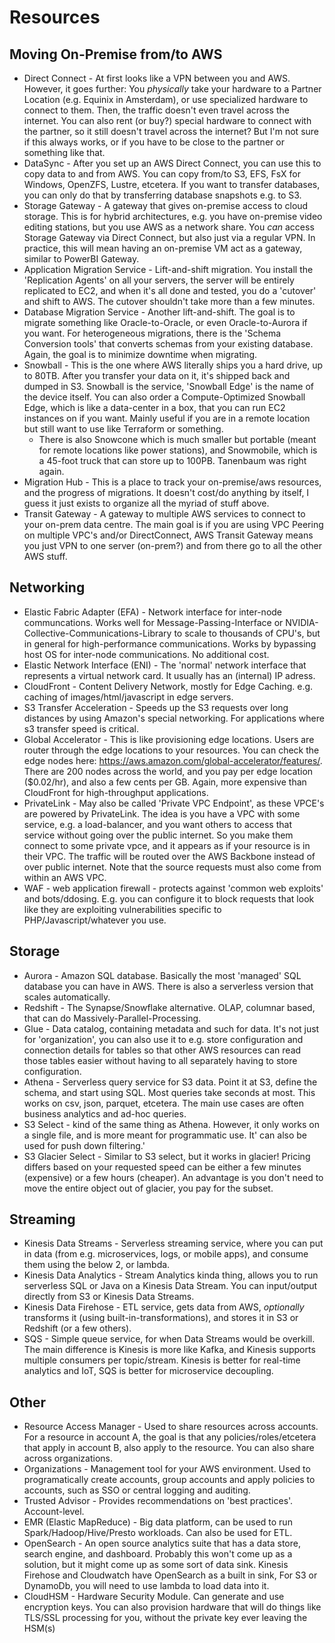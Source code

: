 # Resources

## Moving On-Premise from/to AWS

- Direct Connect - At first looks like a VPN between you and AWS. However, it goes further: You *physically* take your hardware to a Partner Location (e.g. Equinix in Amsterdam), or use specialized hardware to connect to them. Then, the traffic doesn't even travel across the internet. You can also rent (or buy?) special hardware to connect with the partner, so it still doesn't travel across the internet? But I'm not sure if this always works, or if you have to be close to the partner or something like that.
- DataSync - After you set up an AWS Direct Connect, you can use this to copy data to and from AWS. You can copy from/to S3, EFS, FsX for Windows, OpenZFS, Lustre, etcetera. If you want to transfer databases, you can only do that by transferring database snapshots e.g. to S3.
- Storage Gateway - A gateway that gives on-premise access to cloud storage. This is for hybrid architectures, e.g. you have on-premise video editing stations, but you use AWS as a network share. You *can* access Storage Gateway via Direct Connect, but also just via a regular VPN. In practice, this will mean having an on-premise VM act as a gateway, similar to PowerBI Gateway.
- Application Migration Service - Lift-and-shift migration. You install the 'Replication Agents' on all your servers, the server will be entirely replicated to EC2, and when it's all done and tested, you do a 'cutover' and shift to AWS. The cutover shouldn't take more than a few minutes.
- Database Migration Service - Another lift-and-shift. The goal is to migrate something like Oracle-to-Oracle, or even Oracle-to-Aurora if you want. For heterogeneous migrations, there is the 'Schema Conversion tools' that converts schemas from your existing database. Again, the goal is to minimize downtime when migrating.
- Snowball - This is the one where AWS literally ships you a hard drive, up to 80TB. After you transfer your data on it, it's shipped back and dumped in S3. Snowball is the service, 'Snowball Edge' is the name of the device itself. You can also order a Compute-Optimized Snowball Edge, which is like a data-center in a box, that you can run EC2 instances on if you want. Mainly useful if you are in a remote location but still want to use like Terraform or something.
  - There is also Snowcone which is much smaller but portable (meant for remote locations like power stations), and Snowmobile, which is a 45-foot truck that can store up to 100PB. Tanenbaum was right again.
- Migration Hub - This is a place to track your on-premise/aws resources, and the progress of migrations. It doesn't cost/do anything by itself, I guess it just exists to organize all the myriad of stuff above.
- Transit Gateway - A gateway to multiple AWS services to connect to your on-prem data centre. The main goal is if you are using VPC Peering on multiple VPC's and/or DirectConnect, AWS Transit Gateway means you just VPN to one server (on-prem?) and from there go to all the other AWS stuff.

## Networking

- Elastic Fabric Adapter (EFA) - Network interface for inter-node communcations. Works well for Message-Passing-Interface or NVIDIA-Collective-Communications-Library to scale to thousands of CPU's, but in general for high-performance communications. Works by bypassing host OS for inter-node communications. No additional cost.
- Elastic Network Interface (ENI) - The 'normal' network interface that represents a virtual network card. It usually has an (internal) IP adress.
- CloudFront - Content Delivery Network, mostly for Edge Caching. e.g. caching of images/html/javascript in edge servers. 
- S3 Transfer Acceleration - Speeds up the S3 requests over long distances by using Amazon's special networking. For applications where s3 transfer speed is critical. 
- Global Accelerator - This is like provisioning edge locations. Users are router through the edge locations to your resources. You can check the edge nodes here: <https://aws.amazon.com/global-accelerator/features/>. There are 200 nodes across the world, and you pay per edge location ($0.02/hr), and also a few cents per GB. Again, more expensive than CloudFront for high-throughput applications.
- PrivateLink - May also be called 'Private VPC Endpoint', as these VPCE's are powered by PrivateLink. The idea is you have a VPC with some service, e.g. a load-balancer, and you want others to access that service without going over the public internet. So you make them connect to some private vpce, and it appears as if your resource is in their VPC. The traffic will be routed over the AWS Backbone instead of over public internet. Note that the source requests must also come from within an AWS VPC.
- WAF - web application firewall - protects against 'common web exploits' and bots/ddosing. E.g. you can configure it to block requests that look like they are exploiting vulnerabilities specific to PHP/Javascript/whatever you use.

## Storage

- Aurora - Amazon SQL database. Basically the most 'managed' SQL database you can have in AWS. There is also a serverless version that scales automatically.
- Redshift - The Synapse/Snowflake alternative. OLAP, columnar based, that can do Massively-Parallel-Processing.
- Glue - Data catalog, containing metadata and such for data. It's not just for 'organization', you can also use it to e.g. store configuration and connection details for tables so that other AWS resources can read those tables easier without having to all separately having to store configuration.
- Athena - Serverless query service for S3 data. Point it at S3, define the schema, and start using SQL. Most queries take seconds at most. This works on csv, json, parquet, etcetera. The main use cases are often business analytics and ad-hoc queries.
- S3 Select - kind of the same thing as Athena. However, it only works on a single file, and is more meant for programmatic use. It' can also be used for push down filtering.'
- S3 Glacier Select - Similar to S3 select, but it works in glacier! Pricing differs based on your requested speed can be either a few minutes (expensive) or a few hours (cheaper). An advantage is you don't need to move the entire object out of glacier, you pay for the subset.


## Streaming

- Kinesis Data Streams - Serverless streaming service, where you can put in data (from e.g. microservices, logs, or mobile apps), and consume them using the below 2, or lambda.
- Kinesis Data Analytics - Stream Analytics kinda thing, allows you to run serverless SQL or Java on a Kinesis Data Stream. You can input/output directly from S3 or Kinesis Data Streams.
- Kinesis Data Firehose - ETL service, gets data from AWS, *optionally* transforms it (using built-in-transformations), and stores it in S3 or Redshift (or a few others).
- SQS - Simple queue service, for when Data Streams would be overkill. The main difference is Kinesis is more like Kafka, and Kinesis supports multiple consumers per topic/stream. Kinesis is better for real-time analytics and IoT, SQS is better for microservice decoupling.

## Other

- Resource Access Manager - Used to share resources across accounts. For a resource in account A, the goal is that any policies/roles/etcetera that apply in account B, also apply to the resource. You can also share across organizations.
- Organizations - Management tool for your AWS environment. Used to programatically create accounts, group accounts and apply policies to accounts, such as SSO or central logging and auditing.
- Trusted Advisor - Provides recommendations on 'best practices'. Account-level.
- EMR (Elastic MapReduce) - Big data platform, can be used to run Spark/Hadoop/Hive/Presto workloads. Can also be used for ETL.
- OpenSearch - An open source analytics suite that has a data store, search engine, and dashboard. Probably this won't come up as a solution, but it might come up as some sort of data sink. Kinesis Firehose and Cloudwatch have OpenSearch as a built in sink, For S3 or DynamoDb, you will need to use lambda to load data into it.
- CloudHSM - Hardware Security Module. Can generate and use encryption keys. You can also provision hardware that will do things like TLS/SSL processing for you, without the private key ever leaving the HSM(s)